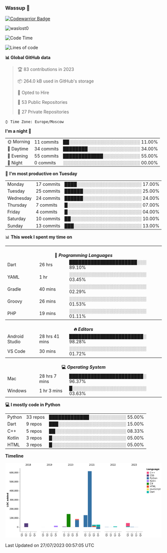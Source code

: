 ### Wassup 👋

[![Codewarrior Badge](https://www.codewars.com/users/waslost/badges/small)](https://www.codewars.com/users/waslost)

<p align="left"> <img src="https://komarev.com/ghpvc/?username=waslost0" alt="waslost0" /></p>

<!--START_SECTION:waka-->
![Code Time](http://img.shields.io/badge/Code%20Time-2%2C777%20hrs%2059%20mins-blue)

![Lines of code](https://img.shields.io/badge/From%20Hello%20World%20I%27ve%20Written-1%20Million%20lines%20of%20code-blue)

**📊 Global GitHub data** 

> 🏆 83 contributions in 2023
 > 
> 📦 264.0 kB used in GitHub's storage 
 > 
> 💼 Opted to Hire
 > 
> 📜 53 Public Repositories 
 > 
> 🔑 27 Private Repositories  
 > 
`⌚︎ Time Zone: Europe/Moscow`

**I'm a night 🦉** 

<table>
 <tr><td>🌞 Morning</td><td>11 commits</td><td>██░░░░░░░░░░░░░░░░░░░░░░░ 11.00%</td></tr>
 <tr><td>🌆 Daytime</td><td>34 commits</td><td>████████░░░░░░░░░░░░░░░░░ 34.00%</td></tr>
 <tr><td>🌃 Evening</td><td>55 commits</td><td>█████████████░░░░░░░░░░░░ 55.00%</td></tr>
 <tr><td>🌙 Night</td><td>0 commits</td><td>░░░░░░░░░░░░░░░░░░░░░░░░░ 00.00%</td></tr>
</table>

📅 **I'm most productive on Tuesday** 

<table>
 <tr><td>Monday</td><td>17 commits</td><td>████░░░░░░░░░░░░░░░░░░░░░ 17.00%</td></tr>
 <tr><td>Tuesday</td><td>25 commits</td><td>██████░░░░░░░░░░░░░░░░░░░ 25.00%</td></tr>
 <tr><td>Wednesday</td><td>24 commits</td><td>██████░░░░░░░░░░░░░░░░░░░ 24.00%</td></tr>
 <tr><td>Thursday</td><td>7 commits</td><td>█░░░░░░░░░░░░░░░░░░░░░░░░ 07.00%</td></tr>
 <tr><td>Friday</td><td>4 commits</td><td>█░░░░░░░░░░░░░░░░░░░░░░░░ 04.00%</td></tr>
 <tr><td>Saturday</td><td>10 commits</td><td>██░░░░░░░░░░░░░░░░░░░░░░░ 10.00%</td></tr>
 <tr><td>Sunday</td><td>13 commits</td><td>███░░░░░░░░░░░░░░░░░░░░░░ 13.00%</td></tr>
</table>


📊 **This week I spent my time on** 

<table>
<tr><th colspan="3"><br>💬 <i>Programming Languages</i></th></tr> 
 <tr><td>Dart</td><td>26 hrs</td><td>██████████████████████░░░ 89.10%</td></tr>
 <tr><td>YAML</td><td>1 hr</td><td>░░░░░░░░░░░░░░░░░░░░░░░░░ 03.45%</td></tr>
 <tr><td>Gradle</td><td>40 mins</td><td>░░░░░░░░░░░░░░░░░░░░░░░░░ 02.29%</td></tr>
 <tr><td>Groovy</td><td>26 mins</td><td>░░░░░░░░░░░░░░░░░░░░░░░░░ 01.53%</td></tr>
 <tr><td>PHP</td><td>19 mins</td><td>░░░░░░░░░░░░░░░░░░░░░░░░░ 01.11%</td></tr>

<tr><th colspan="3"><br>🔥 <i>Editors</i></th></tr> 
 <tr><td>Android Studio</td><td>28 hrs 41 mins</td><td>████████████████████████░ 98.28%</td></tr>
 <tr><td>VS Code</td><td>30 mins</td><td>░░░░░░░░░░░░░░░░░░░░░░░░░ 01.72%</td></tr>

<tr><th colspan="3"><br>💻 <i>Operating System</i></th></tr> 
 <tr><td>Mac</td><td>28 hrs 7 mins</td><td>████████████████████████░ 96.37%</td></tr>
 <tr><td>Windows</td><td>1 hr 3 mins</td><td>█░░░░░░░░░░░░░░░░░░░░░░░░ 03.63%</td></tr>
</table>

**💻 I mostly code in Python** 

<table>
 <tr><td>Python</td><td>33 repos</td><td>█████████████░░░░░░░░░░░░ 55.00%</td></tr>
 <tr><td>Dart</td><td>9 repos</td><td>███░░░░░░░░░░░░░░░░░░░░░░ 15.00%</td></tr>
 <tr><td>C++</td><td>5 repos</td><td>██░░░░░░░░░░░░░░░░░░░░░░░ 08.33%</td></tr>
 <tr><td>Kotlin</td><td>3 repos</td><td>█░░░░░░░░░░░░░░░░░░░░░░░░ 05.00%</td></tr>
 <tr><td>HTML</td><td>3 repos</td><td>█░░░░░░░░░░░░░░░░░░░░░░░░ 05.00%</td></tr>
</table>


**Timeline**

![Chart not found](https://raw.githubusercontent.com/waslost0/waslost0/master/charts/bar_graph.png) 


 Last Updated on 27/07/2023 00:57:05 UTC
<!--END_SECTION:waka-->

